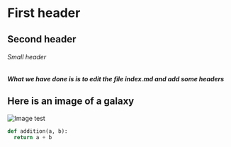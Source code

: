 # First header
## Second header
###### Small header
##### What we have done is is to edit the file index.md and add some headers

## Here is an image of a galaxy
![Image test](https://www.radiofrance.fr/s3/cruiser-production/2022/03/2650c3d3-2ea3-4624-9ee8-8876b43fce8d/1200x680_gettyimages-1346018162.jpg)

```python
def addition(a, b):
  return a + b
```
